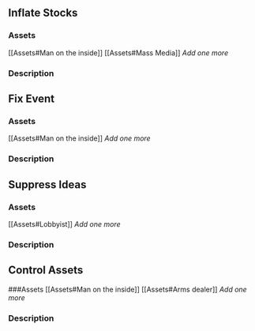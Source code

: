 ## Inflate Stocks 
### Assets
[[Assets#Man on the inside]]
[[Assets#Mass Media]]
_Add one more_
### Description
## Fix Event
### Assets
[[Assets#Man on the inside]]
_Add one more_
### Description
## Suppress Ideas
### Assets
[[Assets#Lobbyist]]
_Add one more_	
### Description
## Control Assets
###Assets
[[Assets#Man on the inside]]
[[Assets#Arms dealer]]
_Add one more_
### Description